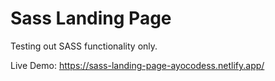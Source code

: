 # Sass Landing Page

Testing out SASS functionality only.

Live Demo: https://sass-landing-page-ayocodess.netlify.app/
